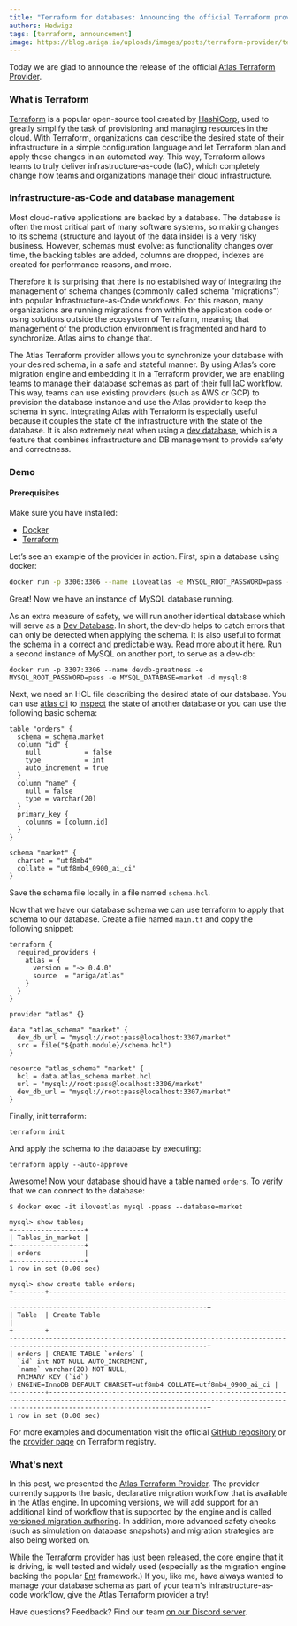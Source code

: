 ```yaml
---
title: "Terraform for databases: Announcing the official Terraform provider for Atlas"
authors: Hedwigz
tags: [terraform, announcement]
image: https://blog.ariga.io/uploads/images/posts/terraform-provider/terraform-provider.png
---
```


Today we are glad to announce the release of the official [Atlas Terraform Provider](https://registry.terraform.io/providers/ariga/atlas).

### What is Terraform
[Terraform](https://terraform.io/) is a popular open-source tool created by [HashiCorp](https://www.hashicorp.com/), used to greatly simplify the task of provisioning and managing resources in the cloud. With Terraform, organizations can describe the desired state of their infrastructure in a simple configuration language and let Terraform plan and apply these changes in an automated way. This way, Terraform allows teams to truly deliver infrastructure-as-code (IaC), which completely change how teams and organizations manage their cloud infrastructure.

### Infrastructure-as-Code and database management
Most cloud-native applications are backed by a database. The database is often the most critical part of many software systems, so making changes to its schema (structure and layout of the data inside) is a very risky business. However, schemas must evolve: as functionality changes over time, the backing tables are added, columns are dropped, indexes are created for performance reasons, and more.

Therefore it is surprising that there is no established way of integrating the management of schema changes (commonly called schema "migrations") into popular Infrastructure-as-Code workflows. For this reason, many organizations are running migrations from within the application code or using solutions outside the ecosystem of Terraform, meaning that management of the production environment is fragmented and hard to synchronize. Atlas aims to change that.

The Atlas Terraform provider allows you to synchronize your database with your desired schema, in a safe and stateful manner. By using Atlas’s core migration engine and embedding it in a Terraform provider, we are enabling teams to manage their database schemas as part of their full IaC workflow. This way, teams can use existing providers (such as AWS or GCP) to provision the database instance and use the Atlas provider to keep the schema in sync. Integrating Atlas with Terraform is especially useful because it couples the state of the infrastructure with the state of the database. It is also extremely neat when using a [dev database](https://atlasgo.io/concepts/dev-database), which is a feature that combines infrastructure and DB management to provide safety and correctness.

### Demo
#### Prerequisites
Make sure you have installed:
* [Docker](https://docs.docker.com/get-docker/)
* [Terraform](https://www.terraform.io/downloads)

Let’s see an example of the provider in action. First, spin a database using docker:
```bash
docker run -p 3306:3306 --name iloveatlas -e MYSQL_ROOT_PASSWORD=pass -e MYSQL_DATABASE=market -d mysql:8
```
Great! Now we have an instance of MySQL database running.

As an extra measure of safety, we will run another identical database which will serve as a [Dev Database](https://atlasgo.io/concepts/dev-database). In short, the dev-db helps to catch errors that can only be detected when applying the schema. It is also useful to format the schema in a correct and predictable way. Read more about it [here](https://atlasgo.io/cli/dev-database).
Run a second instance of MySQL on another port, to serve as a dev-db:

```shell
docker run -p 3307:3306 --name devdb-greatness -e MYSQL_ROOT_PASSWORD=pass -e MYSQL_DATABASE=market -d mysql:8
```

Next, we need an HCL file describing the desired state of our database. You can use [atlas cli](https://atlasgo.io/cli/getting-started/setting-up) to [inspect](https://atlasgo.io/cli/getting-started/inspection) the state of another database or you can use the following basic schema:
```hcl title="schema.hcl"
table "orders" {
  schema = schema.market
  column "id" {
    null           = false
    type           = int
    auto_increment = true
  }
  column "name" {
    null = false
    type = varchar(20)
  }
  primary_key {
    columns = [column.id]
  }
}

schema "market" {
  charset = "utf8mb4"
  collate = "utf8mb4_0900_ai_ci"
}
```
Save the schema file locally in a file named `schema.hcl`.

Now that we have our database schema we can use terraform to apply that schema to our database.
Create a file named `main.tf` and copy the following snippet:
```hcl title="main.tf"
terraform {
  required_providers {
    atlas = {
      version = "~> 0.4.0"
      source  = "ariga/atlas"
    }
  }
}

provider "atlas" {}

data "atlas_schema" "market" {
  dev_db_url = "mysql://root:pass@localhost:3307/market"
  src = file("${path.module}/schema.hcl")
}

resource "atlas_schema" "market" {
  hcl = data.atlas_schema.market.hcl
  url = "mysql://root:pass@localhost:3306/market"
  dev_db_url = "mysql://root:pass@localhost:3307/market"
}
```
Finally, init terraform:
```shell
terraform init
```
And apply the schema to the database by executing:
```shell
terraform apply --auto-approve
```

Awesome! Now your database should have a table named `orders`. To verify that we can connect to the database:
```shell
$ docker exec -it iloveatlas mysql -ppass --database=market

mysql> show tables;
+------------------+
| Tables_in_market |
+------------------+
| orders           |
+------------------+
1 row in set (0.00 sec)

mysql> show create table orders;
+--------+------------------------------------------------------------------------------------------------------------------------------------------------------------------------------------+
| Table  | Create Table                                                                                                                                                                       |
+--------+------------------------------------------------------------------------------------------------------------------------------------------------------------------------------------+
| orders | CREATE TABLE `orders` (
  `id` int NOT NULL AUTO_INCREMENT,
  `name` varchar(20) NOT NULL,
  PRIMARY KEY (`id`)
) ENGINE=InnoDB DEFAULT CHARSET=utf8mb4 COLLATE=utf8mb4_0900_ai_ci |
+--------+------------------------------------------------------------------------------------------------------------------------------------------------------------------------------------+
1 row in set (0.00 sec)
```

For more examples and documentation visit the official [GitHub repository](https://github.com/ariga/terraform-provider-atlas) or the [provider page](https://registry.terraform.io/providers/ariga/atlas/latest) on Terraform registry.

### What's next

In this post, we presented the [Atlas Terraform Provider](https://registry.terraform.io/providers/ariga/atlas/latest). The provider currently supports the basic, declarative migration workflow that is available in the Atlas engine. In upcoming versions, we will add support for an additional kind of workflow that is supported by the engine and is called [versioned migration authoring](https://entgo.io/blog/2022/03/14/announcing-versioned-migrations/). In addition, more advanced safety checks (such as simulation on database snapshots) and migration strategies are also being worked on.

While the Terraform provider has just been released, the [core engine](https://github.com/ariga/atlas) that it is driving, is well tested and widely used (especially as the migration engine backing the popular [Ent](https://github.com/ent/ent) framework.) If you, like me, have always wanted to manage your database schema as part of your team's infrastructure-as-code workflow, give the Atlas Terraform provider a try!

Have questions? Feedback? Find our team [on our Discord server](https://discord.gg/zZ6sWVg6NT).
